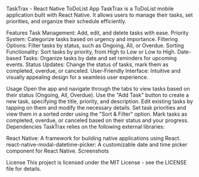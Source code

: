 TaskTrax - React Native ToDoList App
TaskTrax is a ToDoList mobile application built with React Native. It allows users to manage their tasks, set priorities, and organize their schedule efficiently.

Features
Task Management: Add, edit, and delete tasks with ease.
Priority System: Categorize tasks based on urgency and importance.
Filtering Options: Filter tasks by status, such as Ongoing, All, or Overdue.
Sorting Functionality: Sort tasks by priority, from High to Low or Low to High.
Date-based Tasks: Organize tasks by date and set reminders for upcoming events.
Status Updates: Change the status of tasks, mark them as completed, overdue, or canceled.
User-Friendly Interface: Intuitive and visually appealing design for a seamless user experience.

Usage
Open the app and navigate through the tabs to view tasks based on their status (Ongoing, All, Overdue).
Use the "Add Task" button to create a new task, specifying the title, priority, and description.
Edit existing tasks by tapping on them and modify the necessary details.
Set task priorities and view them in a sorted order using the "Sort & Filter" option.
Mark tasks as completed, overdue, or canceled based on their status and your progress.
Dependencies
TaskTrax relies on the following external libraries:

React Native: A framework for building native applications using React.
react-native-modal-datetime-picker: A customizable date and time picker component for React Native.
Screenshots

License
This project is licensed under the MIT License - see the LICENSE file for details.
